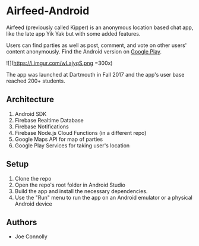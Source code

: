 


# Airfeed-Android

Airfeed (previously called Kipper) is an anonymous location based chat app, like the late app Yik Yak but with some added features. 

Users can find parties as well as post, comment, and vote on other users' content anonymously. Find the Android version on [Google Play](https://play.google.com/store/apps/details?id=com.artfara.apps.kipper). 

![](https://i.imgur.com/wLajyqS.png =300x)



The app was launched at Dartmouth in Fall 2017 and the app's user base reached 200+ students.


## Architecture

1) Android SDK
2) Firebase Realtime Database
3) Firebase Notifications
4) Firebase Node.js Cloud Functions (in a different repo)
5) Google Maps API for map of parties
6) Google Play Services for taking user's location


## Setup

1) Clone the repo
2) Open the repo's root folder in Android Studio
3) Build the app and install the necessary dependencies.   
4) Use the "Run" menu to run the app on an Android emulator or a physical Android device

## Authors
* Joe Connolly

